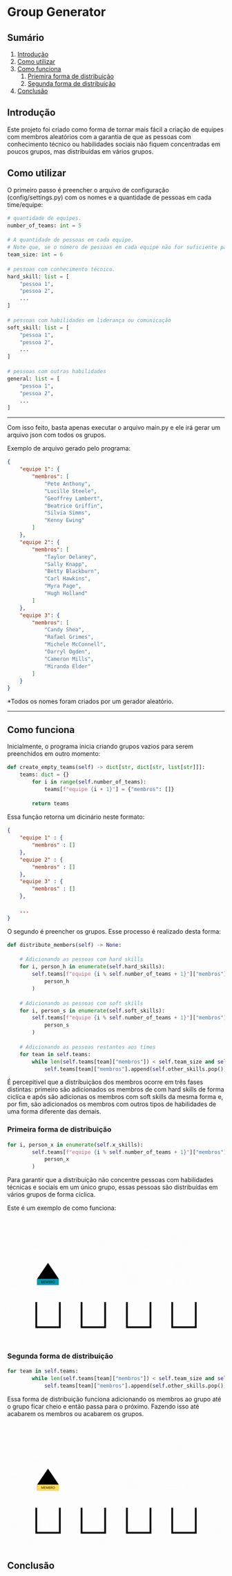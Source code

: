 # Group Generator

## Sumário

1. [Introdução](#introdução)
2. [Como utilizar](#como-utilizar)
3. [Como funciona](#como-funciona)
    1. [Priemira forma de distribuição](#primeira-forma-de-distribuição)
    2. [Segunda forma de distribuição](#segunda-forma-de-distribuição)
4. [Conclusão](#conclusão)

## Introdução

Este projeto foi criado como forma de tornar mais fácil a criação de equipes com membros aleatórios com a garantia de que as pessoas com conhecimento técnico ou habilidades sociais não fiquem concentradas em poucos grupos, mas distribuídas em vários grupos.

## Como utilizar

O primeiro passo é preencher o arquivo de configuração (config/settings.py) com os nomes e a quantidade de pessoas em cada time/equipe:

```python
# quantidade de equipes.
number_of_teams: int = 5

# A quantidade de pessoas em cada equipe.
# Note que, se o número de pessoas em cada equipe não for suficiente para alocar todas as pessoas, o excesso ficará sem grupo.
team_size: int = 6

# pessoas com conhecimento técnico.
hard_skill: list = [
    "pessoa 1",
    "pessoa 2",
    ...
]

# pessoas com habilidades em liderança ou comunicação
soft_skill: list = [
    "pessoa 1",
    "pessoa 2",
    ...
]

# pessoas com outras habilidades
general: list = [
    "pessoa 1",
    "pessoa 2",
    ...
]
```

---

Com isso feito, basta apenas executar o arquivo main.py e ele irá gerar um arquivo json com todos os grupos.

Exemplo de arquivo gerado pelo programa:

```json
{
    "equipe 1": {
        "membros": [
            "Pete Anthony",
            "Lucille Steele",
            "Geoffrey Lambert",
            "Beatrice Griffin",
            "Silvia Simms",
            "Kenny Ewing"
        ]
    },
    "equipe 2": {
        "membros": [
            "Taylor Delaney",
            "Sally Knapp",
            "Betty Blackburn",
            "Carl Hawkins",
            "Myra Page",
            "Hugh Holland"
        ]
    },
    "equipe 3": {
        "membros": [
            "Candy Shea",
            "Rafael Grimes",
            "Michele McConnell",
            "Darryl Ogden",
            "Cameron Mills",
            "Miranda Elder"
        ]
    }
}
```

*Todos os nomes foram criados por um gerador aleatório.

---

## Como funciona

Inicialmente, o programa inicia criando grupos vazios para serem preenchidos em outro momento:

```python
def create_empty_teams(self) -> dict[str, dict[str, list[str]]]:
    teams: dict = {}
        for i in range(self.number_of_teams):
            teams[f"equipe {i + 1}"] = {"membros": []}

        return teams
```

Essa função retorna um dicinário neste formato:

```json
{
    "equipe 1" : {
        "membros" : []
    },
    "equipe 2" : {
        "membros" : []
    },
    "equipe 3" : {
        "membros" : []
    },

    ...
}
```

O segundo é preencher os grupos. Esse processo é realizado desta forma:

```python
def distribute_members(self) -> None:
    
    # Adicionando as pessoas com hard skills
    for i, person_h in enumerate(self.hard_skills):
        self.teams[f"equipe {i % self.number_of_teams + 1}"]["membros"].append(
            person_h
        )

    # Adicionando as pessoas com soft skills
    for i, person_s in enumerate(self.soft_skills):
        self.teams[f"equipe {i % self.number_of_teams + 1}"]["membros"].append(
            person_s
        )

    # Adicionando as pessoas restantes aos times
    for team in self.teams:
        while len(self.teams[team]["membros"]) < self.team_size and self.other_skills:
            self.teams[team]["membros"].append(self.other_skills.pop())
```

É percepitivel que a distribuiçãos dos membros ocorre em três fases distintas: primeiro são adicionados os membros de com hard skills de forma ciclíca e após são adicionas os membros com soft skills da mesma forma e, por fim, são adicionados os membros com outros tipos de habilidades de uma forma diferente das demais.

### Primeira forma de distribuição

```python
for i, person_x in enumerate(self.x_skills):
        self.teams[f"equipe {i % self.number_of_teams + 1}"]["membros"].append(
            person_x
        )
```

Para garantir que a distribuição não concentre pessoas com habilidades técnicas e sociais em um único grupo, essas pessoas são distribuídas em vários grupos de forma cíclica.

Este é um exemplo de como funciona:

![Primeira distribuição](img/distribuição-1.gif)

### Segunda forma de distribuição

```python
for team in self.teams:
        while len(self.teams[team]["membros"]) < self.team_size and self.other_skills:
            self.teams[team]["membros"].append(self.other_skills.pop())
```

Essa forma de distribuição funciona adicionando os membros ao grupo até o grupo ficar cheio e então passa para o próximo. Fazendo isso até acabarem os membros ou acabarem os grupos.

![Segunda distribuição](img/distribuição-2.gif)

## Conclusão
